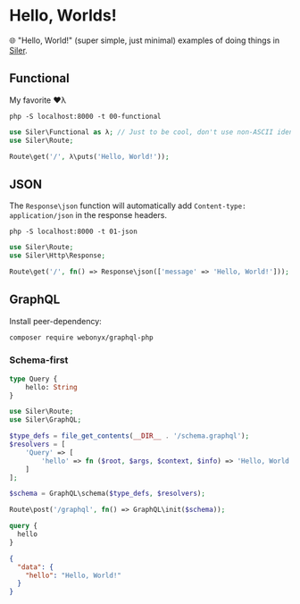 # Hello, Worlds!

🌐 "Hello, World!" (super simple, just minimal) examples of doing things in [Siler](https://github.com/leocavalcante/siler).

## Functional

My favorite ❤λ

`php -S localhost:8000 -t 00-functional`

```php
use Siler\Functional as λ; // Just to be cool, don't use non-ASCII identifiers ;)
use Siler\Route;

Route\get('/', λ\puts('Hello, World!'));
```

## JSON

The `Response\json` function will automatically add `Content-type: application/json` in the response headers.

`php -S localhost:8000 -t 01-json`

```php
use Siler\Route;
use Siler\Http\Response;

Route\get('/', fn() => Response\json(['message' => 'Hello, World!']));
```

## GraphQL

Install peer-dependency:

```bash
composer require webonyx/graphql-php
```

### Schema-first

```graphql
type Query {
    hello: String
}
```

```php
use Siler\Route;
use Siler\GraphQL;

$type_defs = file_get_contents(__DIR__ . '/schema.graphql');
$resolvers = [
    'Query' => [
        'hello' => fn ($root, $args, $context, $info) => 'Hello, World!'
    ]
];

$schema = GraphQL\schema($type_defs, $resolvers);

Route\post('/graphql', fn() => GraphQL\init($schema));
```

```graphql
query {
  hello
}
```

```json
{
  "data": {
    "hello": "Hello, World!"
  }
}
```
